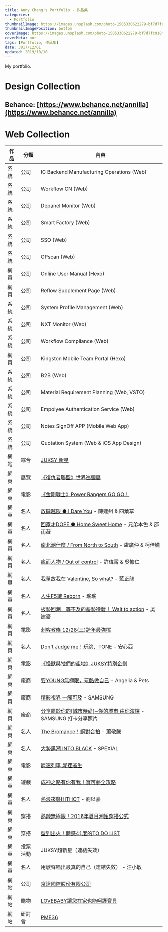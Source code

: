```yaml
---
title: Anny Chang's Portfolio - 作品集
categories:
  - Portfolio
thumbnailImage: https://images.unsplash.com/photo-1505330622279-bf7d7fc918f4?auto=format&fit=crop&w=1000&h=200&q=80&ixid=dW5zcGxhc2guY29tOzs7Ozs%3D
thumbnailImagePosition: bottom
coverImage: https://images.unsplash.com/photo-1505330622279-bf7d7fc918f4?auto=format&fit=crop&w=1650&q=80&ixid=dW5zcGxhc2guY29tOzs7Ozs%3D
coverMeta: out
tags: [Portfolio, 作品集]
date: 3017/12/01
updated: 2019/10/10
---
```


My portfolio.

<!--more-->

# Design Collection

## Behance: [https://www.behance.net/annilla](https://www.behance.net/annilla)

# Web Collection

| 作品 | 分類 | 內容 |
| --- | --- | --- |
| 系統 | 公司 | IC Backend Manufacturing Operations (Web) |
| 系統 | 公司 | Workflow CN (Web) |
| 系統 | 公司 | Depanel Monitor (Web) |
| 系統 | 公司 | Smart Factory (Web) |
| 系統 | 公司 | SSO (Web) |
| 系統 | 公司 | OPscan (Web) |
| 網頁 | 公司 | Online User Manual (Hexo) |
| 網頁 | 公司 | Reflow Supplement Page (Web) |
| 系統 | 公司 | System Profile Management (Web) |
| 系統 | 公司 | NXT Monitor (Web) |
| 系統 | 公司 | Workflow Compliance (Web) |
| 網頁 | 公司 | Kingston Mobile Team Portal (Hexo) |
| 系統 | 公司 | B2B (Web) |
| 系統 | 公司 | Material Requirement Planning (Web, VSTO) |
| 系統 | 公司 | Empolyee Authentication Service (Web) |
| 系統 | 公司 | Notes SignOff APP (Mobile Web App) |
| 系統 | 公司 | Quotation System (Web & iOS App Design) |
| 網站 | 綜合 | [JUKSY 街星](https://www.juksy.com/) |
| 網頁 | 展覽 | [《復仇者聯盟》世界巡迴展](https://www.juksy.com/events/avengersstation) |
| 網頁 | 電影 | [《金剛戰士》Power Rangers GO GO！](https://www.juksy.com/events/MMPR2017) |
| 網頁 | 名人 | [放肆越限 ● I Dare You](https://www.juksy.com/events/idareyoujune) - 陳建州 & 四葉草 |
| 網頁 | 名人 | [回家才DOPE ● Home Sweet Home](https://www.juksy.com/events/dope2017may) - 兄弟本色 & 邵雨薇 |
| 網頁 | 名人 | [南北潮什麼 / From North to South](https://www.juksy.com/events/northsouth2017April) - 盧廣仲 & 柯佳嬿 |
| 網頁 | 名人 | [瘋面人物 / Out of control](https://www.juksy.com/events/outofcontrol2017) - 許瑋甯 & 吳慷仁 |
| 網頁 | 名人 | [我單故我在 Valentine, So what?](https://www.juksy.com/events/month1702valentine/) - 藍正龍 |
| 網頁 | 名人 | [人生F5鍵 Reborn](https://www.juksy.com/events/month1701F5reborn) - 瑤瑤 |
| 網頁 | 名人 | [扳勢回潮　等不及的蓄勢待發！ Wait  to action](https://www.juksy.com/events/month1612waittoaction) - 吳建豪 |
| 網頁 | 電影 | [刺客教條 12/28(三)跨年最強檔](https://www.juksy.com/events/assassin2016creed) |
| 網頁 | 名人 | [Don't Judge me！玩跳．TONE](https://www.juksy.com/events/month1611donjudge) - 安心亞 |
| 網頁 | 電影 | [《怪獸與牠們的產地》JUKSY特別企劃](https://www.juksy.com/events/fantastic2016beasts) |
| 網頁 | 廠商 | [耍YOUNG無極限，玩酷做自己](https://www.juksy.com/events/brand201611angeliapets) - Angelia  &  Pets |
| 網頁 | 廠商 | [精彩視界 一觸可及](https://www.juksy.com/events/brand201611samsung360) - SAMSUNG |
| 網頁 | 廠商 | [分享屬於你的[城市時尚]─你的城市‧由你演繹](https://www.juksy.com/events/brand201611fashioncity) - SAMSUNG 打卡分享照片 |
| 網頁 | 名人 | [The Bromance！絕對合拍](https://www.juksy.com/events/month1610bromance) - 蕭敬騰 |
| 網頁 | 名人 | [大勢黑潮 INTO BLACK](https://www.juksy.com/events/month1609intoblack) - SPEXIAL |
| 網頁 | 電影 | [屍速列車 屍裡逃生](https://www.juksy.com/events/train2016zombie) |
| 網頁 | 遊戲 | [成神之路有你有我！寶可夢全攻略](https://www.juksy.com/events/pokemon2016go) |
| 網頁 | 名人 | [熱浪來襲HITHOT](https://www.juksy.com/events/month1608hithot) - 劉以豪 |
| 網頁 | 穿搭 | [熱辣無極限！2016年夏日潮妞穿搭公式](https://www.juksy.com/events/summer2016girlstyle) |
| 網頁 | 穿搭 | [型到出火！體感41度的TO DO LIST](https://www.juksy.com/events/summer2016menstyle) |
| 網頁 | 投票活動 | JUKSY超新星（連結失效） |
| 網頁 | 名人 | 用歌聲唱出最真的自己（連結失效） - 汪小敏 |
| 網站 | 公司 | [京達國際股份有限公司](http://www.taxxtron-tayu.com/) |
| 網站 | 購物 | [LOVEBABY讓您在家也能呵護寶貝](http://web.ntnu.edu.tw/~60040004S/) |
| 網站 | 研討會 | [PME36](http://tame.tw/pme36/) |
